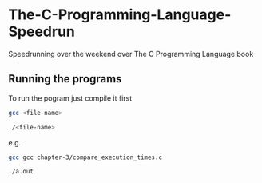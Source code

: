 # The-C-Programming-Language-Speedrun
Speedrunning over the weekend over The C Programming Language book


## Running the programs

To run the pogram just compile it first

```bash
gcc <file-name>

./<file-name>
```

e.g.

```bash
gcc gcc chapter-3/compare_execution_times.c

./a.out
```